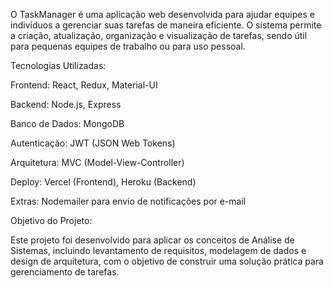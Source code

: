 O TaskManager é uma aplicação web desenvolvida para ajudar equipes e indivíduos a gerenciar suas tarefas de maneira eficiente. O sistema permite a criação, atualização, organização e visualização de tarefas, sendo útil para pequenas equipes de trabalho ou para uso pessoal.

Tecnologias Utilizadas:

Frontend: React, Redux, Material-UI

Backend: Node.js, Express

Banco de Dados: MongoDB

Autenticação: JWT (JSON Web Tokens)

Arquitetura: MVC (Model-View-Controller)

Deploy: Vercel (Frontend), Heroku (Backend)

Extras: Nodemailer para envio de notificações por e-mail

Objetivo do Projeto:

Este projeto foi desenvolvido para aplicar os conceitos de Análise de Sistemas, incluindo levantamento de requisitos, modelagem de dados e design de arquitetura, com o objetivo de construir uma solução prática para gerenciamento de tarefas.
